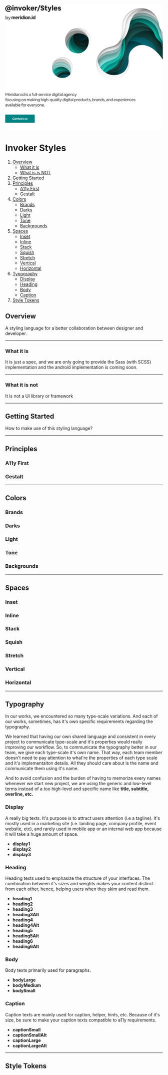 ![alt text][cover]
[![alt text][mission]](http://meridian.id)

# Invoker Styles

1. [Overview](#overview)
    * [What it is](#what-it-is)
    * [What is is NOT](#what-it-is-not)
2. [Getting Started](#getting-started)
3. [Principles](#principles)
    * [A11y First](#a11y-first)
    * [Gestalt](#gestlat)
4. [Colors](#colors)
    * [Brands](#brand)
    * [Darks](#darks)
    * [Light](#light)
    * [Tone](#tone)
    * [Backgrounds](#backgrounds)
5. [Spaces](#spaces)
    * [Inset](#inset)
    * [Inline](#inline)
    * [Stack](#Stack)
    * [Squish](#squish)
    * [Stretch](#stretch)
    * [Vertical](#vertical)
    * [Horizontal](#horizontal)
6. [Typography](#typography)
    * [Display](#display)
    * [Heading](#heading)
    * [Body](#body)
    * [Caption](#caption)
7. [Style Tokens](#style-tokens)

## Overview

A styling language for a better collaboration between designer and developer.

---

### What it is

It is just a spec, and we are only going to provide the Sass (with SCSS) implementation and the android implementation is coming soon.

---

### What it is not

It is not a UI library or framework

---

## Getting Started

How to make use of this styling language?

---

## Principles

### A11y First

### Gestalt

---

## Colors

### Brands

### Darks

### Light

### Tone

### Backgrounds

---

## Spaces

### Inset

### Inline

### Stack

### Squish

### Stretch

### Vertical

### Horizontal

---

## Typography

In our works, we encountered so many type-scale variations. And each of our works, sometimes, has it's own specific requirements regarding the typography.

We learned that having our own shared language and consistent in every project to communicate type-scale and it's properties would really improving our workflow. So, to communicate the typography better in our team, we give each type-scale it's own name. That way, each team member doesn't need to pay attention to what're the properties of each type scale and it's implementaiton details. All they should care about is the name and communicate them using it's name.

And to avoid confusion and the burden of having to memorize every names whenever we start new project, we are using the generic and low-level terms instead of a too high-level and specific name like **title, subtitle, overline, etc.**

### Display

A really big texts. It's purpose is to attract users attention (i.e a tagline). It's mostly used in a marketing site (i.e. landing page, company profile, event website, etc), and rarely used in mobile app or an internal web app because it will take a huge amount of space.

* **display1**
* **display2**
* **display3**

### Heading

Heading texts used to emphasize the structure of your interfaces. The combination between it's sizes and weights makes your content distinct from each other, hence, helping users when they skim and read them.

* **heading1**
* **heading2**
* **heading3**
* **heading3Alt**
* **heading4**
* **heading4Alt**
* **heading5**
* **heading5Alt**
* **heading6**
* **heading6Alt**

### Body

Body texts primarily used for paragraphs.

* **bodyLarge**
* **bodyMedium**
* **bodySmall**

### Caption

Caption texts are mainly used for caption, helper, hints, etc. Because of it's size, be sure to make your caption texts compatible to a11y requirements.

* **captionSmall**
* **captionSmallAlt**
* **captionLarge**
* **captionLargeAlt**

---

## Style Tokens

[cover]: https://raw.githubusercontent.com/meridianid/invoker-styles/master/docs/cover-alt.png "Invoker Styles"
[mission]: https://raw.githubusercontent.com/meridianid/invoker-styles/master/docs/mission.png "Invoker Styles"